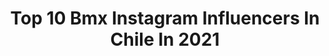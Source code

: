 ---
title: Top 10 Bmx Instagram Influencers In Chile In 2021
description: >-
  Find top bmx Instagram influencers in Chile in 2021. Most popular hashtags: #bmx #chile #monsterenergycl #santiago.
platform: Instagram
hits: 14
text_top: Analyze the top-rated Instagram profiles on inBeat.
text_bottom: Our search engine aggregates 14 Instagram influencers like this in Chile for you to connect with.
profiles:
  - username: "j.navea_"
    fullname: >-
      Javier Navea Armijo
    bio: >-
      • GOOD TIMES ALWAYS 🍻 • ITRA PUCV 🎓🍾 • BMX 🚲♥️ @ibikes_chile @krokdesigns @flota_bikes 🌶🇨🇱
    location: "Chile"
    followers: 3507
    engagement: 1841
    commentsToLikes: 0.084663
    id: ck5pvviueju9s0i11flxqq0h6
    verified: false
    hashtags: "#yeeew, #bmx, #goodtimes, #fp"
  - username: "hudsonflat"
    fullname: >-
      Benjamin👁‍🗨Hudson
    bio: >-
      •Flat rider / 🇨🇱 •Sponsors [ Red Bull - IGI Bmx ] •Last edit 👇
    location: "Chile"
    followers: 14770
    engagement: 469
    commentsToLikes: 0.076334
    id: ck0ubgi4wekx70i19wcjysy5f
    verified: false
    hashtags: "#redbullbike, #balance, #ride, #flatland"
  - username: "kaziquebmx111"
    fullname: >-
      Jorge Arias Ceballos
    bio: >-
      Magia BMX Del suramerica Deportista Prof Colombia/Armenia Q @kinkbmx 🧙🏿‍♂️
    location: "Chile"
    followers: 11114
    engagement: 555
    commentsToLikes: 0.013338
    id: ck55jl5s8x8x10i119agwe8rc
    verified: false
    hashtags: "#santuariodirtpark, #kinkbmx, #kaziquebmx, #trails"
  - username: "matiashorta28"
    fullname: >-
      Matias Horta Searle
    bio: >-
      Director @academiahorta Team 28 🧔🏻👩🏼👶🏼❤️ @mclifestyle.cl 👌🏻 Ingeniero & Magister MX Champ 🥇 BMX Champ 🥇 F3 Champ 🥇 Kart Champ 🥇 Cap 1 Vlog 2020 👇🏻
    location: "Chile"
    followers: 8748
    engagement: 377
    commentsToLikes: 0.020310
    id: ck6tqpx60t40y0j71et3mqd4e
    verified: false
    hashtags: "#monsterenergycl, #blucru, #academiahortasquad, #starwarsbattlefront"
  - username: "victormunozo"
    fullname: >-
      Victor Muñoz
    bio: >-
      Disfrutando la bici ✈️ 🌍 🚙 📸🚲 monsterenergy | vans_chile | mallsport | clinicameds | ibikes_chile | demolitionparts Vmunozo1988@gmail.com 📩
    location: "Chile"
    followers: 18091
    engagement: 640
    commentsToLikes: 0.035542
    id: ck0tuiwml7d5a0i192fsyp9c0
    verified: false
    hashtags: "#monsterenergycl, #bmx, #ibikes, #santiago"
  - username: "tomasfuentesm"
    fullname: >-
      TF
    bio: >-
      Ando en una bici chica profesionalmente...🤪🤟🏻 🚲🌎✈️☕️📷🎶 VANS | Cultcrew | OdysseyBMX | ClinicaMEDS | iBikes
    location: "Chile"
    followers: 10187
    engagement: 1043
    commentsToLikes: 0.074799
    id: ck0u1txm6xxgd0i19bmk5pnh0
    verified: false
    hashtags: "#offthewallschallenge, #photography, #santiago, #stayhome"
  - username: "ianrojasmtb"
    fullname: >-
      IANROJAS15
    bio: >-
      
    location: "Chile"
    followers: 6257
    engagement: 713
    commentsToLikes: 0.017876
    id: ckapb3pdiygns0i78nz7mmzj8
    verified: false
    hashtags: "#bmxrace, #mtb, #mountainbike, #havingfun"
  - username: "maravilla_aravena"
    fullname: >-
      maravilla aravena
    bio: >-
      #monsternergycl 🇨🇱 @nuclearfamily72 @dcshoes_chile @papajohnschile @alpinestarschl PRO RIDER Hermanosaravenafmx@gmail.com @nuclearfamily72
    location: "Chile"
    followers: 24986
    engagement: 309
    commentsToLikes: 0.017982
    id: ck0twku8xftyw0i19nemmioov
    verified: false
    hashtags: "#flow, #alpinestarsprotects, #motocross, #fmx"
  - username: "rodchalabs"
    fullname: >-
      Rodrigo Chávez Schuffeneger
    bio: >-
      #ArtisTheNewCommodity ®️ 💪🏽🧠—> @somos_viernes Pase a ver sin miedo, YouTube no muerde 🍒👇🏽
    location: "Chile"
    followers: 13942
    engagement: 647
    commentsToLikes: 0.060253
    id: ck5py1j0ktvkc0i11me6273fo
    verified: false
    hashtags: "#sunset, #instagood, #mavic2zoom, #insta360oner"
  - username: "tata_erices"
    fullname: >-
      Tata Erices
    bio: >-
      @federalbikes 🇬🇧 @ibikes_chile 🇨🇱 @irrsbmxcrew 🏴 @velvetccp 🇨🇱 Concepción / Santiago - CHILE IG de mi hobby🚲✈️ Trust nobody.
    location: "Chile"
    followers: 4186
    engagement: 2412
    commentsToLikes: 0.049762
    id: ck5zkl3gbjock0i14xf65aa7u
    verified: false
    hashtags: "#bmx, #renunciapi"
---